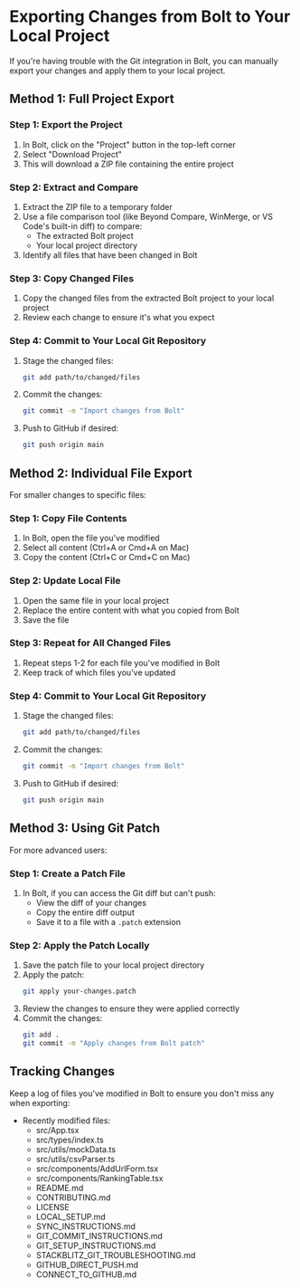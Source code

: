 # Exporting Changes from Bolt to Your Local Project

If you're having trouble with the Git integration in Bolt, you can manually export your changes and apply them to your local project.

## Method 1: Full Project Export

### Step 1: Export the Project
1. In Bolt, click on the "Project" button in the top-left corner
2. Select "Download Project"
3. This will download a ZIP file containing the entire project

### Step 2: Extract and Compare
1. Extract the ZIP file to a temporary folder
2. Use a file comparison tool (like Beyond Compare, WinMerge, or VS Code's built-in diff) to compare:
   - The extracted Bolt project
   - Your local project directory
3. Identify all files that have been changed in Bolt

### Step 3: Copy Changed Files
1. Copy the changed files from the extracted Bolt project to your local project
2. Review each change to ensure it's what you expect

### Step 4: Commit to Your Local Git Repository
1. Stage the changed files:
   ```bash
   git add path/to/changed/files
   ```
2. Commit the changes:
   ```bash
   git commit -m "Import changes from Bolt"
   ```
3. Push to GitHub if desired:
   ```bash
   git push origin main
   ```

## Method 2: Individual File Export

For smaller changes to specific files:

### Step 1: Copy File Contents
1. In Bolt, open the file you've modified
2. Select all content (Ctrl+A or Cmd+A on Mac)
3. Copy the content (Ctrl+C or Cmd+C on Mac)

### Step 2: Update Local File
1. Open the same file in your local project
2. Replace the entire content with what you copied from Bolt
3. Save the file

### Step 3: Repeat for All Changed Files
1. Repeat steps 1-2 for each file you've modified in Bolt
2. Keep track of which files you've updated

### Step 4: Commit to Your Local Git Repository
1. Stage the changed files:
   ```bash
   git add path/to/changed/files
   ```
2. Commit the changes:
   ```bash
   git commit -m "Import changes from Bolt"
   ```
3. Push to GitHub if desired:
   ```bash
   git push origin main
   ```

## Method 3: Using Git Patch

For more advanced users:

### Step 1: Create a Patch File
1. In Bolt, if you can access the Git diff but can't push:
   - View the diff of your changes
   - Copy the entire diff output
   - Save it to a file with a `.patch` extension

### Step 2: Apply the Patch Locally
1. Save the patch file to your local project directory
2. Apply the patch:
   ```bash
   git apply your-changes.patch
   ```
3. Review the changes to ensure they were applied correctly
4. Commit the changes:
   ```bash
   git add .
   git commit -m "Apply changes from Bolt patch"
   ```

## Tracking Changes

Keep a log of files you've modified in Bolt to ensure you don't miss any when exporting:

- Recently modified files:
  - src/App.tsx
  - src/types/index.ts
  - src/utils/mockData.ts
  - src/utils/csvParser.ts
  - src/components/AddUrlForm.tsx
  - src/components/RankingTable.tsx
  - README.md
  - CONTRIBUTING.md
  - LICENSE
  - LOCAL_SETUP.md
  - SYNC_INSTRUCTIONS.md
  - GIT_COMMIT_INSTRUCTIONS.md
  - GIT_SETUP_INSTRUCTIONS.md
  - STACKBLITZ_GIT_TROUBLESHOOTING.md
  - GITHUB_DIRECT_PUSH.md
  - CONNECT_TO_GITHUB.md